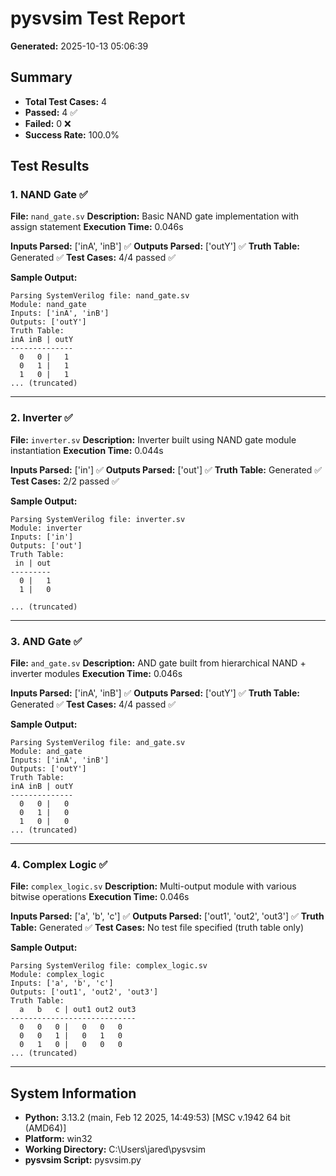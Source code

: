 # pysvsim Test Report

**Generated:** 2025-10-13 05:06:39

## Summary

- **Total Test Cases:** 4
- **Passed:** 4 ✅
- **Failed:** 0 ❌
- **Success Rate:** 100.0%

## Test Results

### 1. NAND Gate ✅

**File:** `nand_gate.sv`
**Description:** Basic NAND gate implementation with assign statement
**Execution Time:** 0.046s

**Inputs Parsed:** ['inA', 'inB'] ✅
**Outputs Parsed:** ['outY'] ✅
**Truth Table:** Generated ✅
**Test Cases:** 4/4 passed ✅

**Sample Output:**
```
Parsing SystemVerilog file: nand_gate.sv
Module: nand_gate
Inputs: ['inA', 'inB']
Outputs: ['outY']
Truth Table:
inA inB | outY
--------------
  0   0 |   1
  0   1 |   1
  1   0 |   1
... (truncated)
```

---

### 2. Inverter ✅

**File:** `inverter.sv`
**Description:** Inverter built using NAND gate module instantiation
**Execution Time:** 0.044s

**Inputs Parsed:** ['in'] ✅
**Outputs Parsed:** ['out'] ✅
**Truth Table:** Generated ✅
**Test Cases:** 2/2 passed ✅

**Sample Output:**
```
Parsing SystemVerilog file: inverter.sv
Module: inverter
Inputs: ['in']
Outputs: ['out']
Truth Table:
 in | out
---------
  0 |   1
  1 |   0

... (truncated)
```

---

### 3. AND Gate ✅

**File:** `and_gate.sv`
**Description:** AND gate built from hierarchical NAND + inverter modules
**Execution Time:** 0.046s

**Inputs Parsed:** ['inA', 'inB'] ✅
**Outputs Parsed:** ['outY'] ✅
**Truth Table:** Generated ✅
**Test Cases:** 4/4 passed ✅

**Sample Output:**
```
Parsing SystemVerilog file: and_gate.sv
Module: and_gate
Inputs: ['inA', 'inB']
Outputs: ['outY']
Truth Table:
inA inB | outY
--------------
  0   0 |   0
  0   1 |   0
  1   0 |   0
... (truncated)
```

---

### 4. Complex Logic ✅

**File:** `complex_logic.sv`
**Description:** Multi-output module with various bitwise operations
**Execution Time:** 0.046s

**Inputs Parsed:** ['a', 'b', 'c'] ✅
**Outputs Parsed:** ['out1', 'out2', 'out3'] ✅
**Truth Table:** Generated ✅
**Test Cases:** No test file specified (truth table only)

**Sample Output:**
```
Parsing SystemVerilog file: complex_logic.sv
Module: complex_logic
Inputs: ['a', 'b', 'c']
Outputs: ['out1', 'out2', 'out3']
Truth Table:
  a   b   c | out1 out2 out3
----------------------------
  0   0   0 |   0   0   0
  0   0   1 |   0   1   0
  0   1   0 |   0   0   0
... (truncated)
```

---

## System Information

- **Python:** 3.13.2 (main, Feb 12 2025, 14:49:53) [MSC v.1942 64 bit (AMD64)]
- **Platform:** win32
- **Working Directory:** C:\Users\jared\pysvsim
- **pysvsim Script:** pysvsim.py